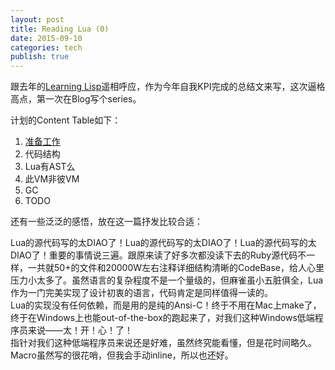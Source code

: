 ```yaml
---
layout: post
title: Reading Lua (0)
date: 2015-09-10
categories: tech
publish: true
---
```


跟去年的[Learning Lisp](/tech/2014/07/30/learning-lisp.html)遥相呼应，作为今年自我KPI完成的总结文来写，这次逼格高点，第一次在Blog写个series。

计划的Content Table如下：

1.  [准备工作](/tech/2014/09/11/reading-lua-1.html)
2.  代码结构
3.  Lua有AST么
4.  此VM非彼VM
5.  GC
6.  TODO

还有一些泛泛的感悟，放在这一篇抒发比较合适：

Lua的源代码写的太DIAO了！Lua的源代码写的太DIAO了！Lua的源代码写的太DIAO了！重要的事情说三遍。跟原来读了好多次都没读下去的Ruby源代码不一样，一共就50+的文件和20000W左右注释详细结构清晰的CodeBase，给人心里压力小太多了。虽然语言的复杂程度不是一个量级的，但麻雀虽小五脏俱全，Lua作为一门完美实现了设计初衷的语言，代码肯定是同样值得一读的。    
Lua的实现没有任何依赖，而是用的是纯的Ansi-C！终于不用在Mac上make了，终于在Windows上也能out-of-the-box的跑起来了，对我们这种Windows低端程序员来说——太！开！心！了！     
指针对我们这种低端程序员来说还是好难，虽然终究能看懂，但是花时间略久。Macro虽然写的很花哨，但我会手动inline，所以也还好。